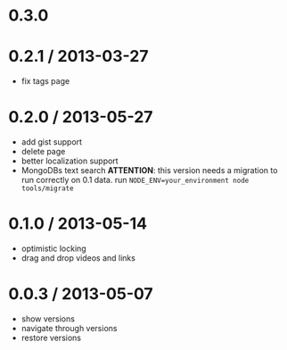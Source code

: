 0.3.0
=====


0.2.1 / 2013-03-27
==================
- fix tags page

0.2.0 / 2013-05-27
==================
- add gist support
- delete page
- better localization support
- MongoDBs text search
  __ATTENTION__: this version needs a migration to run correctly on 0.1 data. run `NODE_ENV=your_environment node tools/migrate`

0.1.0 / 2013-05-14 
==================
- optimistic locking
- drag and drop videos and links

0.0.3 / 2013-05-07
==================

- show versions
- navigate through versions
- restore versions

